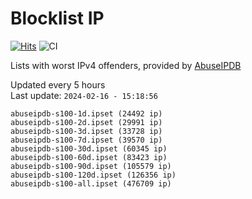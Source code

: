 # Blocklist IP

[![Hits](https://hits.seeyoufarm.com/api/count/incr/badge.svg?url=https%3A%2F%2Fgithub.com%2Fborestad%2Fblocklist-ip%2F&count_bg=%2379C83D&title_bg=%23555555&icon=&icon_color=%23E7E7E7&title=hits&edge_flat=false)](https://hits.seeyoufarm.com)  ![CI](https://img.shields.io/github/workflow/status/borestad/blocklist-ip/CI?style=flat-square)

Lists with worst IPv4 offenders, provided by [AbuseIPDB](https://www.abuseipdb.com/)

<!-- FOOTER-PLACEHOLDER -->
Updated every 5 hours<br>
Last update: `2024-02-16 - 15:18:56`
```
abuseipdb-s100-1d.ipset (24492 ip)
abuseipdb-s100-2d.ipset (29991 ip)
abuseipdb-s100-3d.ipset (33728 ip)
abuseipdb-s100-7d.ipset (39570 ip)
abuseipdb-s100-30d.ipset (60345 ip)
abuseipdb-s100-60d.ipset (83423 ip)
abuseipdb-s100-90d.ipset (105579 ip)
abuseipdb-s100-120d.ipset (126356 ip)
abuseipdb-s100-all.ipset (476709 ip)
```
